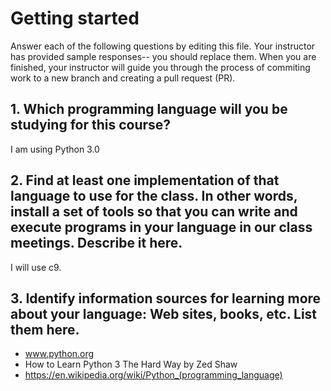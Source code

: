 # Getting started

Answer each of the following questions by editing this file. Your instructor has provided sample responses-- you should replace them. When you are finished, your instructor will guide you through the process of commiting work to a new branch and creating a pull request (PR).

## 1. Which programming language will you be studying for this course?

I am using Python 3.0

## 2. Find at least one implementation of that language to use for the class. In other words, install a set of tools so that you can write and execute programs in your language in our class meetings. Describe it here.

I will use c9.

## 3. Identify information sources for learning more about your language: Web sites, books, etc. List them here.

- www.python.org
- How to Learn Python 3 The Hard Way by Zed Shaw
- https://en.wikipedia.org/wiki/Python_(programming_language)